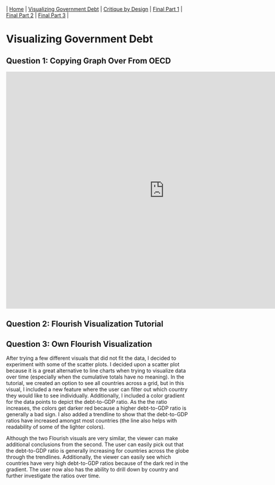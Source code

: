 |  [Home](https://katherinerstancil.github.io/stancil-portfolio/) |  [Visualizing Government Debt](visualing-gov-debt) |  [Critique by Design](critique_by_design) |  [Final Part 1](part1_final) |  [Final Part 2](Part_2) |  [Final Part 3](part_3) |
# Visualizing Government Debt
## Question 1: Copying Graph Over From OECD

<iframe src="https://data.oecd.org/chart/7bic" width="860" height="645" style="border: 0" mozallowfullscreen="true" webkitallowfullscreen="true" allowfullscreen="true"><a href="https://data.oecd.org/chart/7bic" target="_blank">OECD Chart: General government debt, Total, % of GDP, Annual, 2021</a></iframe>

## Question 2: Flourish Visualization Tutorial

<div class="flourish-embed flourish-chart" data-src="visualisation/14986670"><script src="https://public.flourish.studio/resources/embed.js"></script></div>

## Question 3: Own Flourish Visualization

After trying a few different visuals that did not fit the data, I decided to experiment with some of the scatter plots. I decided upon a scatter plot because it is a great alternative to line charts when trying to visualize data over time (especially when the cumulative totals have no meaning). In the tutorial, we created an option to see all countries across a grid, but in this visual, I included a new feature where the user can filter out which country they would like to see individually. Additionally, I included a color gradient for the data points to depict the debt-to-GDP ratio. As the the ratio increases, the colors get darker red because a higher debt-to-GDP ratio is generally a bad sign. I also added a trendline to show that the debt-to-GDP ratios have increased amongst most countries (the line also helps with readability of some of the lighter colors).

Although the two Flourish visuals are very similar, the viewer can make additional conclusions from the second. The user can easily pick out that the debt-to-GDP ratio is generally increasing for countries across the globe through the trendlines. Additionally, the viewer can easily see which countries have very high debt-to-GDP ratios because of the dark red in the gradient. The user now also has the ability to drill down by country and further investigate the ratios over time. 

<div class="flourish-embed flourish-scatter" data-src="visualisation/14987042"><script src="https://public.flourish.studio/resources/embed.js"></script></div>
